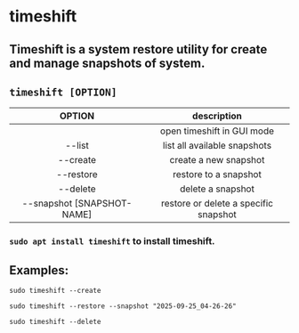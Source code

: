 # timeshift

Timeshift is a system restore utility for create and manage snapshots of system.
---

` timeshift [OPTION] `
---

| **OPTION** | description |
|:---:|:---:|
| | open timeshift in GUI mode |
| --list | list all available snapshots |
| --create | create a new snapshot |
| --restore | restore to a snapshot |
| --delete | delete a snapshot |
| --snapshot [SNAPSHOT-NAME] | restore or delete a specific snapshot |

### ` sudo apt install timeshift ` to install timeshift.

## Examples:
` sudo timeshift --create `

` sudo timeshift --restore --snapshot "2025-09-25_04-26-26" `

` sudo timeshift --delete `